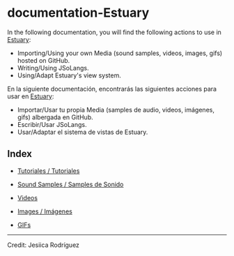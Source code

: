 # documentation-Estuary 
 
In the following documentation, you will find the following actions to use in [Estuary](https://estuary.mcmaster.ca/):  
+ Importing/Using your own Media (sound samples, videos, images, gifs) hosted on GitHub.  
+ Writing/Using JSoLangs.  
+ Using/Adapt Estuary's view system.  
  
En la siguiente documentación, encontrarás las siguientes acciones para usar en [Estuary](https://estuary.mcmaster.ca/):  
+ Importar/Usar tu propia Media (samples de audio, videos, imágenes, gifs) albergada en GitHub.  
+ Escribir/Usar JSoLangs.  
+ Usar/Adaptar el sistema de vistas de Estuary.  
  
  
## Index
  
+ [Tutoriales / Tutoriales](Tutorials/README.md)

+ [Sound Samples / Samples de Sonido](Sound/README.md)  
  
+ [Videos](Video/README.md)  
  
+ [Images / Imágenes](Image/README.md)  
  
+ [GIFs](GIFs/README.md)  
  
  
________________________________________________________________________
  
Credit: Jesiica Rodríguez
